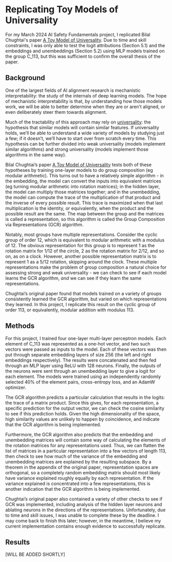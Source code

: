 # Replicating Toy Models of Universality

For my March 2024 AI Safety Fundamentals project, I replicated Bilal Chughtai's paper [A Toy Model of Universality](https://arxiv.org/pdf/2302.03025). Due to time and skill constraints, I was only able to test the logit attributions (Section 5.1) and the embeddings and unembeddings (Section 5.2) using MLP models trained on the group C_113, but this was sufficient to confirm the overall thesis of the paper.

## Background

One of the largest fields of AI alignment research is mechanistic interpretability: the study of the internals of deep learning models. The hope of mechanistic interpretability is that, by understanding how those models work, we will be able to better determine when they are or aren’t aligned, or even deliberately steer them towards alignment.

Much of the tractability of this approach may rely on [universality](https://distill.pub/2020/circuits/zoom-in/#claim-3): the hypothesis that similar models will contain similar features. If universality holds, we’ll be able to understand a wide variety of models by studying just a few; if it doesn’t, we’ll have to start over from scratch every time. This hypothesis can be further divided into weak universality (models implement similar algorithms) and strong universality (models implement those algorithms in the same way).

Bilal Chughtai’s paper [A Toy Model of Universality](https://arxiv.org/pdf/2302.03025) tests both of these hypotheses by training one-layer models to do group composition (eg modular arithmetic). This turns out to have a relatively simple algorithm - in the embedding, the model can convert the inputs into equivalent matrices (eg turning modular arithmetic into rotation matrices); in the hidden layer, the model can multiply those matrices together; and in the unembedding, the model can compute the trace of the multiplication of that product and the inverse of every possible result. This trace is maximized when that last multiplication is the identity, or equivalently, when the product and the possible result are the same. The map between the group and the matrices is called a representation, so this algorithm is called the Group Composition via Representations (GCR) algorithm.

Notably, most groups have multiple representations. Consider the cyclic group of order 12, which is equivalent to modular arithmetic with a modulus of 12. The obvious representation for this group is to represent 1 as the rotation matrix for 1/12 of the circle, 2 as the rotation matrix for 2/12, and so on, as on a clock. However, another possible representation matrix is to represent 1 as a 5/12 rotation, skipping around the clock. These multiple representations make the problem of group composition a natural choice for assessing strong and weak universality - we can check to see if each model learns the GCR algorithm, *and* we can see if they learn the same representations.

Chughtai’s original paper found that models trained on a variety of groups consistently learned the GCR algorithm, but varied on which representations they learned. In this project, I replicate this result on the cyclic group of order 113, or equivalently, modular addition with modulus 113.

## Methods

For this project, I trained four one-layer multi-layer perceptron models. Each element of C_113 was represented as a one-hot vector, and two such vectors were passed as inputs to the model. Each of these vectors was then put through separate embedding layers of size 256 (the left and right embeddings respectively). The results were concatenated and then fed through an MLP layer using ReLU with 128 neurons. Finally, the outputs of the neurons were sent through an unembedding layer to give a logit for each element. The models were trained using an independently randomly selected 40% of the element pairs, cross-entropy loss, and an AdamW optimizer.

The GCR algorithm predicts a particular calculation that results in the logits: the trace of a matrix product. Since this gives, for each representation, a specific prediction for the output vector, we can check the cosine similarity to see if this prediction holds. Given the high dimensionality of the space, high similarity values are unlikely to happen by coincidence, and indicate that the GCR algorithm is being implemented.

Furthermore, the GCR algorithm also predicts that the embedding and unembedding matrices will contain some way of calculating the elements of the rotation matrices for any representations used. Thus, we can flatten the list of matrices in a particular representation into a few vectors of length 113, then check to see how much of the variance of the embedding and unembedding matrices are explained by the resulting subspace. By a theorem in the appendix of the original paper, representation spaces are orthogonal, so a completely random embedding matrix should most likely have variance explained roughly equally by each representation. If the variance explained is concentrated into a few representations, this is another indication that the GCR algorithm is being implemented.

Chughtai’s original paper also contained a variety of other checks to see if GCR was implemented, including analysis of the hidden layer neurons and ablating neurons in the directions of the representations. Unfortunately, due to time and skill issues, I was unable to complete these by the deadline. I may come back to finish this later; however, in the meantime, I believe my current implementation contains enough evidence to successfully replicate.

## Results

[WILL BE ADDED SHORTLY]
